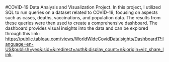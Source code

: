 #COVID-19 Data Analysis and Visualization Project.
In this project, I utilized SQL to run queries on a dataset related to COVID-19, focusing on aspects such as cases, deaths, vaccinations, and population data. 
The results from these queries were then used to create a comprehensive dashboard. The dashboard provides visual insights into the data and can be explored through this link: https://public.tableau.com/views/WorldWideCovidDataIsights/Dashboard1?:language=en-US&publish=yes&:sid=&:redirect=auth&:display_count=n&:origin=viz_share_link.
